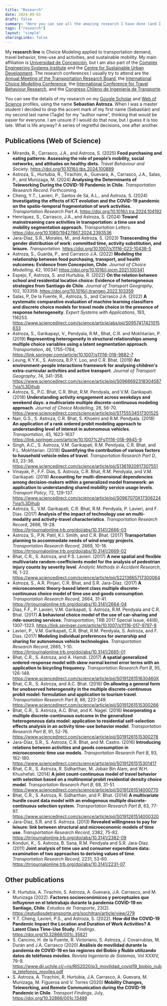 ```yaml
---
title: "Research"
date: 2024-09-01
draft: false
summary: "Here you can see all the amazing research I have done (and I am doing)"
tags: ["research"]
layout: "simple"
sharingLinks: false
---
```


 My **research line** is Choice Modeling applied to transportation demand, travel behavior, time-use and activities, and sustainable mobility. My main affiliation is [Universidad de Concepción](https://fi.udec.cl/), but I am also part of the [Complex Engineering Systems Institute](https://isci.cl/en/) and the [Centre for Sustainable Urban Development](https://en.cedeus.cl/). The research conferences I usually try to attend are the [Annual Meeting of the Transportation Research Board](https://www.trb.org/AnnualMeeting/AnnualMeeting.aspx), the [International Choice Modelling Conference](https://www.icmconference.org.uk/), the [International Conference for Travel Behaviour Research](https://www.icmconference.org.uk/), and the [Congreso Chileno de Ingeniería de Transporte](https://sochitran.cl/).

You can see the details of my research on my [Google Scholar](https://scholar.google.com/citations?user=NeThwLMAAAAJ&hl=en) and [Web of Science](https://www.webofscience.com/wos/author/record/3881761) profiles, using the name **Sebastian Astroza**. When I was a master student I decided to drop the accent mark of my first name (Sebastián) and my second last name (Tagle) for my “author name”, thinking that would be easier for everyone. I am unsure if I would do that now, but I guess it is too late. What is life anyway? A series of regretful decisions, one after another.

## Publications (Web of Science)

-	Miranda, R., Carrasco, J.A., and Astroza, S. (2025) **Food purchasing and eating patterns: Assessing the role of people’s mobility, social networks, and attitudes on healthy diets.** *Travel Behaviour and Society*. https://doi.org/10.1016/j.tbs.2024.100889
-	Astroza, S., Hurtubia, R., Tirachini, A., Guevara, A., Carrasco, J.A., Salas, P., and Munizaga, M. (2024) **Analysing the Determinants of Teleworking During the COVID-19 Pandemic in Chile.** *Transportation Research Record*. Forthcoming.
-	Cheng, Y.T., Lavieri, P., Santos de Sá, A.L., and Astroza, S. (2024) **Investigating the effects of ICT evolution and the COVID-19 pandemic on the spatio-temporal fragmentation of work activities.** *Transportation Research Part A*. https://doi.org/10.1016/j.tra.2024.104192
-	Henríquez, S., Carrasco, J.A., and Astroza, S. (2024) **Toward mainstreaming care activities in transportation: a time use and mobility segmentation approach.** *Transportation Letters*. https://doi.org/10.1080/19427867.2024.2393536
-	Jara-Díaz, S.R., Morales, M., and Astroza, S. (2023) **Transcending the gender distribution of work: committed time, activity substitution, and leisure.** *Transportation*. https://doi.org/10.1007/s11116-023-10438-5
-	Astroza, S., Guarda, P., and Carrasco J.A. (2022) **Modeling the relationship between food purchasing, transport, and health outcomes: Evidence from Concepcion, Chile**. *Journal of Choice Modelling*, 42, 100341 https://doi.org/10.1016/j.jocm.2021.100341
-	Espejo, F, Astroza, S. and Hurtubia, R.  (2022) **On the relation between school and residential location choice: Evidence of heterogeneous strategies from Santiago de Chile**. *Journal of Transport Geography*, 102, 103359. https://doi.org/10.1016/j.jtrangeo.2022.103359
-	Salas, P, De la Fuente, R., Astroza, S., and Carrasco J.A. (2022) **A systematic comparative evaluation of machine learning classifiers and discrete choice models for travel mode choice in the presence of response heterogeneity**. *Expert Systems with Applications*, 193, 116253. https://www.sciencedirect.com/science/article/abs/pii/S0957417421015633
-	Astroza, S., Garikapayi, V., Pendyala, R.M., Bhat, C.R. and Mokhtarian, P. (2019) **Representing heterogeneity in structural relationships among multiple choice variables using a latent segmentation approach**. *Transportation*, 46, 1755–1784, https://link.springer.com/article/10.1007/s11116-018-9882-7
-	Leung, K.Y.K., S. Astroza, B.P.Y. Loo, and C.R. Bhat. (2019) **An environment-people interactions framework for analysing children's extra-curricular activities and active transport**. *Journal of Transport Geography*, 74, 341-358. https://www.sciencedirect.com/science/article/pii/S0966692318304587?via%3Dihub
-	Astroza, S., P.C. Bhat, C.R. Bhat, R.M. Pendyala, and V.M. Garikapati. (2018) **Understanding activity engagement across weekdays and weekend days: a multivariate multiple discrete-continuous modeling approach**. *Journal of Choice Modelling*, 28, 56-70.   https://www.sciencedirect.com/science/article/pii/S1755534517301525
-	Nair, G.S., S. Astroza, C.R. Bhat, S. Khoeini and R.M. Pendyala. (2018) **An application of a rank ordered probit modeling approach to understanding level of interest in autonomous vehicles**. *Transportation*, 45, 1623-1637 https://link.springer.com/article/10.1007%2Fs11116-018-9945-9
-	Singh, A.C., S. Astroza, V.M. Garikapati, R.M. Pendyala, C.R. Bhat, and P.L. Mokhtarian. (2018) **Quantifying the contribution of various factors to household vehicle miles of travel**. *Transportation Research Part D*, 63, 23-36. https://www.sciencedirect.com/science/article/pii/S1361920917307551
-	Vinayak, P., F.F. Dias, S. Astroza, C.R. Bhat, R.M. Pendyala, and V.M. Garikapati. (2018) **Accounting for multi-dimensional dependencies among decision-makers within a generalized model framework: an application to understanding shared mobility service usage levels**. *Transport Policy*, 72, 129-137. https://www.sciencedirect.com/science/article/pii/S0967070X17306224?via%3Dihub
-	Astroza, S., V.M. Garikapati, C.R. Bhat, R.M. Pendyala, P. Lavieri, and F. Dias. (2017) **Analysis of the impact of technology use on multi-modality and activity-travel characteristics**. *Transportation Research Record*, 2666, 19-28. https://trrjournalonline.trb.org/doi/abs/10.3141/2666-03
-	Astroza, S., P.N. Patil, K.I. Smith, and C.R. Bhat. (2017) **Transportation planning to accommodate needs of wind energy projects**. *Transportation Research Record*, 2669, 10-18. https://trrjournalonline.trb.org/doi/abs/10.3141/2669-02
-	Bhat, C.R., S. Astroza, and P.S. Lavieri. (2017) **A new spatial and flexible multivariate random-coefficients model for the analysis of pedestrian injury counts by severity level**. *Analytic Methods in Accident Research*, 16, 1-22. https://www.sciencedirect.com/science/article/pii/S2213665717300064
-	Astroza, S., A.R. Pinjari, C.R. Bhat, and S.R. Jara-Díaz. (2017) **A microeconomic theory-based latent class multiple discrete-continuous choice model of time use and goods consumption**. *Transportation Research Record*, 2664, 31-41. https://trrjournalonline.trb.org/doi/abs/10.3141/2664-04 
-	Dias, F.F., P. Lavieri, V.M. Garikapati, S. Astroza, R.M. Pendyala and C.R. Bhat. (2017) **A behavioral choice model of the use of car-sharing and ride-sourcing services**. *Transportation*, TRB 2017 Special Issue, 44(6), 1307-1323. https://link.springer.com/article/10.1007/s11116-017-9797-8
-	Lavieri, P., V.M. Garikapati, C.R. Bhat, R.M. Pendyala, S. Astroza, and F. Dias. (2017) **Modeling individual preferences for ownership and sharing for autonomous vehicle technologies**. *Transportation Research Record*, 2665, 1-10. https://trrjournalonline.trb.org/doi/abs/10.3141/2665-01
-	Bhat, C.R., S. Astroza, and A. Hamdi. (2017) **A spatial generalized ordered-response model with skew normal kernel error terms with an application to bicycling frequency**. *Transportation Research Part B*, 95, 126-148. https://www.sciencedirect.com/science/article/pii/S019126151630460X
-	Bhat, C.R., S. Astroza, and A.C. Bhat. (2016) **On allowing a general form for unobserved heterogeneity in the multiple discrete-continuous probit model: formulation and application to tourism travel**. *Transportation Research Part B*, 86, 223-249. https://www.sciencedirect.com/science/article/pii/S0191261515300266
-	Bhat, C.R., S. Astroza,  A.C. Bhat, and K. Nagel. (2016) **Incorporating a multiple discrete-continuous outcome in the generalized heterogeneous data model: application to residential self-selection effects analysis in an activity time-use behavior model**. *Transportation Research Part B*, 91, 52-76. https://www.sciencedirect.com/science/article/pii/S0191261515300278
-	Jara-Díaz, S.R., S. Astroza, C.R. Bhat, and M. Castro. (2016) **Introducing relations between activities and goods consumption in microeconomic time use models**. *Transportation Research Part B*, 93, 162-180. https://www.sciencedirect.com/science/article/pii/S0191261515301417
-	Bhat, C.R., S. Astroza, R. Sidharthan, M. Jobair Bin Alam, and W.H. Khushefati. (2014) **A joint count-continuous model of travel behavior with selection based on a multinomial probit residential density choice model**.  *Transportation Research Part B*, 68, 31-51. https://www.sciencedirect.com/science/article/pii/S0191261514000770
-	Bhat, C.R., S. Astroza, R. Sidharthan, and P. Bhat. (2014) **A multivariate hurdle count data model with an endogenous multiple discrete-continuous selection system**.  *Transportation Research Part B*, 63, 77-97. https://www.sciencedirect.com/science/article/pii/S0191261514000320
-	Jara-Díaz, S.R. and S. Astroza. (2013) **Revealed willingness to pay for leisure: link between structural and microeconomic models of time use**.  *Transportation Research Record*, 2382, 75-82.    https://trrjournalonline.trb.org/doi/abs/10.3141/2382-09
-	Konduri, K., S. Astroza, B. Sana, R.M. Pendyala and S.R. Jara-Díaz. (2011) **Joint analysis of time use and consumer expenditure data: examination of two approaches to deriving values of time**.  *Transportation Research Record*, 2231, 53-60. https://trrjournalonline.trb.org/doi/abs/10.3141/2231-07

## Other publications

- R. Hurtubia, A. Tirachini,  S. Astroza, A. Guevara,  J.A. Carrasco, and M. Munizaga (2022). **Factores socioeconómicos y perceptuales que influyeron en el teletrabajo durante la pandemia COVID-19 en Santiago, Chile**. *Estudios de Transporte*, 23(2). https://estudiosdetransporte.org/sochitran/article/view/279
-	Y.T. Cheng, Lavieri, P.S., and Astroza, S. (2022). **How did the COVID-19 Pandemic Impact the Location and Duration of Work Activities? A Latent Class Time-Use Study**. *Findings*. https://doi.org/10.32866/001c.35621 
-	S. Cancino, H. de la Fuente, R. Victoriano, S. Astroza, J. Covarrubias, M. Durán and J.A. Carrasco (2020) **Análisis de movilidad durante la pandemia de COVID-19 en las regiones del Biobío y Ñuble utilizando datos de teléfonos móviles**. *Revista Ingeniería de Sistemas*, Vol XXXIV, 79-9. https://www.dii.uchile.cl/~ris/RIS2020/p3_movilidad_covid19_biobio_nuble_telefonos_moviles.pdf
-	S. Astroza, A. Tirachini, R. Hurtubia, J.A. Carrasco, A. Guevara, M. Munizaga, M. Figueroa and V. Torres (2020) **Mobility Changes, Teleworking, and Remote Communication during the COVID-19 Pandemic in Chile**.  *Transport Findings*, July, https://doi.org/10.32866/001c.13489  


